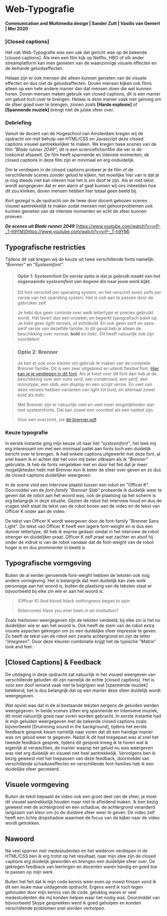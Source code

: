 # Web-Typografie  
#### Communication and Multimedia design | Sander Zutt | Vasilis van Gemert | Mei 2020

### [Closed captions]

Het vak Web-Typografie was een vak dat gericht was op de bekende [closed captions]. Als men een film kijk op Netflix, HBO of elk ander streamplatform kan men genieten van de waanzinnige visuele effecten en de keiharde geluidseffecten.

Helaas zijn er ook mensen die alleen kunnen genieten van de visuele effecten en dus niet de geluidseffecten. Doven mensen kijken ook films alleen op een hele andere manier dan dat mensen doen die wel kunnen horen.
Doven mensen maken gebruik van closed captions, dit is een manier om geluid toch over te brengen. Helaas is deze manier vaak niet genoeg om de sfeer goed over te brengen, zinnen zoals **[Harde explosie]** of **[Spannende muziek]** brengt niet de juiste sfeer over.

### Debriefing

Vanuit de docent van de Hogeschool van Amsterdam kregen wij de opdracht om met behulp van HTML/CSS en Javascript deze closed captions visueel aantrekkelijker te maken. We kregen twee scenes van de film *"Blade runner 2049"*, dit is een sciencefictionfilm die ver in de toekomst afspeelt. De film heeft spannende en intenste momenten, de closed captions in deze film zijn er minimaal en erg onduidelijk.

Om te verdiepen in de closed captions probeer je de film of de verschillende scenes zonder geluid te kijken, het moeilijke hier van is dat je je nog steeds niet kan inleven hoe het is om doof te zijn. Als er met tekst wordt aangegeven dat er een alarm af gaat kunnen wij ons inbeelden hoe dit zou klinken, doven mensen hebben hier totaal geen beeld bij.

Kort gezegd is de opdracht om de twee door docent gekozen scenes visueel aantrekkelijk te maken zodat mensen met gehoorproblemen ook kunnen genieten van de intenste momenten en echt de sfeer kunnen proeven.

***De scenes uit Blade runner 2049***
[https://www.youtube.com/watch?v=vrP-_T-h9YM](https://www.youtube.com/watch?v=vrP-_T-h9YM)

## Typografische restricties

Tijdens dit vak kregen wij de keuze uit twee verschillende fonts namelijk: *"Brenner"* en *"Systeemfont"*.

> #### Optie 1: Systeemfont De eerste optie is dat je gebruik maakt van het zogenaamde  _systeemfont_  van degene die naar jouw werk kijkt.
> Dit font verschilt per operating system, en het verschilt soms zelfs
> per versie van het operating system. Het is ook aan te passen door de
> gebruiker zelf.
>
> Je hebt dus geen controle over welk lettertype er precies gebruikt
> wordt. Het levert dus een onzeker, en beperkt typografisch palet op.
> Je hebt geen  _light_  versies, of  _extrabold_. En ook geen serif en
> sans-serif versie van dezelfde familie. In dit geval heb je alleen de
> beschikking over normal,  **bold**  en  _italic_. Dit heeft natuurlijk
> ook zijn voordelen!

> ### Optie 2: Brenner
>
> Je kan er ook voor kiezen om gebruik te maken van de complete Brenner
> familie. Dit is een zeer uitgebreid en uiterst flexibel font.  [Hier
> kan je je verdiepen in dit
> font](https://www.typotheque.com/blog/brenner_an_unusual_typeface_family_with_distinct_voices).
> Als je kiest voor dit font dan heb je de beschikking over een  _sans
> serif_, een  _condensed_, een  _serif_, een  _monotype_, een  _slab_,
> een  _display_  en een  _script_  versie. En veel van deze versies
> hebben varianten van  _light_  tot  _bold_, en allemaal zowel  _bold_
> als  _italic_.
>
> Met Brenner zijn er natuurlijk veel en veel meer mogelijkheden dan met
> systeemfonts. Dat kan zowel een voordeel als een nadeel zijn.
>
> Voor een overzicht, zie  [de
> brenner.pdf](https://github.com/cmda-minor-vid/web-typography-19-20/blob/master/brenner.pdf).


### Keuze typografie

In eerste instantie ging mijn keuze uit naar het *"systeemfont"*, het leek mij erg interessant om met een minimaal pallet aan fonts toch een duidelijk bericht over te brengen. Ik had enkele captions uitgewerkt met deze font, al snel kwam ik er achter dat het voor mij beter uitkwam als ik *"Brenner"* gebruikte. Ik heb de fonts vergeleken met en door het feit dat je meer mogelijkheden hebt met Brenner kon ik beter de sfeer over geven en zo dus de closed captions duidelijker weergeven.

In de scene vind een interview plaatst tussen een robot en "Officer K". Doormiddel van de *font-family "Brenner Slab"* probeerde ik duidelijk weer te geven dat de robot aan het woord was, ook de plaatsing op het scherm is erg belangrijk in deze situatie. Gezien de robot het interview houd en dus de vragen stelt staat de tekst van de robot boven aan de video en de tekst van Officer K onder aan de video.

De tekst van Officer K wordt weergeven door de font-family "Brenner Sans Light". De tekst van Officer K heeft een lagere font-weight en is dus een dunner lettertype, dit heb ik expres gedaan omdat in het interview de robot strenger en duidelijker praat. Officer K zelf praat wat zachter en alsof hij onder de indruk is van de robot vandaar dat de font-weight van de robot hoger is en dus prominenter in beeld is.

## Typografische vormgeving

Buiten de al eerder genoemde font-weight hebben de teksten ook nog andere vormgeving. Het is belangrijk dat men duidelijk kan zien welk personage aan het woord is, buiten de plaatsing van de teksten staat er bijvoorbeeld bij elke zin wie er aan het woord is.

> (Officer K) And blood-black nothingness began to spin
>
> (Intercome) Have you ever been in an institution?

Zoals hierboven weergegeven zijn de teksten verdeeld, bij elke zin is het nu duidelijker wie er aan het woord is.
Ook heeft de stem van de robot extra visuele aspecten gekregen om zo een duidelijke sfeer impressie te geven. Zo heeft de tekst van de robot een zwarte achtergrond en zijn de letter *"limegreen"*. Door deze kleuren combinatie krijgt het de typische "Matrix" look and feel.

## [Closed Captions] & Feedback

De uitdaging in deze opdracht zat natuurlijk in het visueel weergeven van verschillende geluiden dit zijn namelijk de echte [closed captions]. Het is voor een doof iemand vaak niet te begrijpen wat [spannende muziek] betekend, het is dus belangrijk dat op een manier deze sfeer duidelijk wordt weergegeven.

Wat opviel was dat in de al bestaande teksten nergens de geluiden werden weergegeven. In beide scenes zitten erg spannende en intensieve muziek, dit moet natuurlijk goed naar voren worden gebracht.
In eerste instantie had ik mijn geluiden weergegeven met de bekende closed captions zoals bijvoorbeeld [Drumming sound in the background], tijdens het eerste feedback gesprek kwam namelijk naar voren dat dit een handige manier was om geluid weer te gegeven.
Nadat ik dit had toegepast was al snel het tweede feedback gesprek, tijdens dit gesprek kreeg ik te horen wat ik eigenlijk al verwachten, de manier waarop het geluid nu was weergeven was niet erg duidelijk en visueel niet heel aantrekkelijk. Vervolgens ben ik bezig geweest met het toepassen van deze feedback, doormiddel van verschillende schaduweffecten en verschillende font-families heb ik een duidelijke sfeer gecreëerd.

## Visuele vormgeving

Buiten de tekst bepaald de video ook een groot deel van de sfeer, je moet dit visueel aantrekkelijk houden maar niet te afleidend maken.
Ik ben bezig geweest met de achtergrond en een schaduw, de achtergrond veranderd langzaam van kleur om zo de duistere sfeer weer te geven. De video zelf heeft een lichte dropshadow waarmee de focus van de kijker naar de video wordt getrokken.

## Nawoord

Na veel sparren met medestudenten en het wederom verdiepen in de HTML/CSS ben ik erg trotst op het resultaat, naar mijn idee zijn de closed captions erg duidelijk geworden en brengen een duidelijke sfeer over. De gekregen feedback van leerlingen en docenten waren handig en goed toe te passen op mijn werk.  

Buiten het feit dat ik mijn code kennis weer even op moest frissen vond ik dit een leuke maar uitdagende opdracht. Ergens werd ik toch tegen gehouden door mijn kennis van de code, gelukkig waren er veel medestudenten die mij konden helpen waar het nodig was. Doormiddel van bijvoorbeeld Skype gesprekken werd ik goed geholpen en konden verschillende problemen snel worden verholpen.
